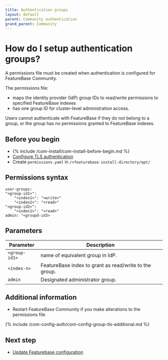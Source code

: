 ```yaml
---
title: Authentication groups
layout: default
parent: Community authentication
grand_parent: Community
---
```


# How do I setup authentication groups?

A permissions file must be created when authentication is configured for FeatureBase Community.

The permissions file:
* maps the identity provider (IdP) group IDs to read/write permissions to specified FeatureBase indexes
* has one group ID for cluster-level administration access.

Users cannot authenticate with FeatureBase if they do not belong to a group, or the group has no permissions granted to FeatureBase indexes.

## Before you begin

* {% include /com-install/com-install-before-begin.md %}
* [Configure TLS authentication](/docs/community/com-config-auth/com-config-tls-auth)
* Create `permissions.yaml` in `/<featurebase-install-directory/opt/`

## Permissions syntax
```
user-groups:
"<group-id1>":
    "<index1>": "<write>"
    "<index2>": "<read>"
"<group-id2>":
    "<index1>": "<read>"
admin: "<groupd-id3>
```

## Parameters

| Parameter | Description |
|---|---|
| `<group-id1>` | name of equivalent group in IdP. |
| `<index-n>` | FeatureBase index to grant as read/write to the group. |
| `admin` | Designated administrator group. |

## Additional information

* Restart FeatureBase Community if you make alterations to the permissions file

{% include /com-config-auth/com-config-group-tls-additional.md %}

## Next step

* [Update Featurebase configuration](/docs/community/com-config-auth/com-config-tls-auth)
